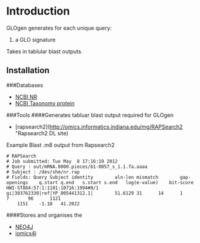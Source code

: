 Introduction 
======


GLOgen generates for each unique query: 
1. a GLO signature 

Takes in tablular blast outputs. 


Installation 
------

###Databases

* [NCBI NR](ftp://lucid.bic.nus.edu.sg/biomirrors/blast/db/FASTA/nr.gz "nr file")
* [NCBI Taxonomy protein](ftp://lucid.bic.nus.edu.sg/biomirrors/taxonomy/ncbi/gi_taxid_prot.dmp.gz)

###Tools
####Generates tabluar blast output required for GLOgen
* [rapsearch2](http://omics.informatics.indiana.edu/mg/RAPSearch2 "Rapsearch2 DL site) 

Example Blast .m8 output from Rapsearch2
```
# RAPSearch
# Job submitted: Tue May  8 17:16:19 2012
# Query : out/mRNA.0000.pieces/b1-0057_s_1.1.fa.aaaa
# Subject : /dev/shm/nr.rap
# Fields: Query Subject identity        aln-len mismatch        gap-openings    q.start q.end   s.start s.end   log(e-value)    bit-score
HWI-ST884:57:1:1101:10716:1994#0/1      gi|383762330|ref|YP_005441312.1|        51.6129 31      14      1       7       96      1121
    1151    -1.18   41.2022
```

####Stores and organises the 
* [NEO4J](http://www.neo4j.org/download)
* [iomics4j](https://github.com/bowenli37/iomics4j)



